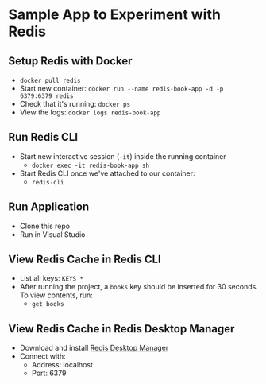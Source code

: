 # Sample App to Experiment with Redis

## Setup Redis with Docker
* `docker pull redis`
* Start new container: `docker run --name redis-book-app -d -p 6379:6379 redis`
* Check that it's running: `docker ps`
* View the logs: `docker logs redis-book-app`

## Run Redis CLI
* Start new interactive session (`-it`) inside the running container
  * `docker exec -it redis-book-app sh`
* Start Redis CLI once we've attached to our container:
  * `redis-cli`

## Run Application
* Clone this repo
* Run in Visual Studio

## View Redis Cache in Redis CLI
* List all keys: `KEYS *`
* After running the project, a `books` key should be inserted for 30 seconds. To view contents, run:
    * `get books`

## View Redis Cache in Redis Desktop Manager
* Download and install [Redis Desktop Manager](https://redisdesktop.com/)
* Connect with:
  * Address: localhost
  * Port: 6379
